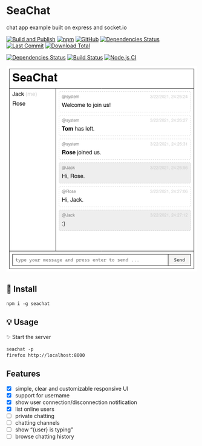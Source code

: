 # SeaChat

chat app example built on express and socket.io


[![Build and Publish](https://github.com/archtaurus/p5js-cli/actions/workflows/publish.yml/badge.svg)](https://github.com/archtaurus/p5js-cli/actions/workflows/publish.yml)
[![npm](https://img.shields.io/npm/v/p5js)](https://www.npmjs.com/package/p5js)
[![GitHub](https://img.shields.io/github/license/archtaurus/p5js-cli)](https://github.com/archtaurus/p5js-cli/blob/master/LICENSE)
[![Dependencies Status](https://status.david-dm.org/gh/archtaurus/p5js-cli.svg)](https://www.npmjs.com/package/p5js?activeTab=dependencies)
[![Last Commit](https://img.shields.io/github/last-commit/archtaurus/p5js-cli)](https://github.com/archtaurus/p5js-cli)
[![Download Total](https://img.shields.io/npm/dt/p5js)](https://www.npmjs.com/package/p5js)

[![Dependencies Status](https://status.david-dm.org/gh/archtaurus/seachat.svg)](https://david-dm.org/archtaurus/seachat)
[![Build Status](https://travis-ci.com/archtaurus/seachat.svg?branch=master)](https://travis-ci.com/archtaurus/seachat)
[![Node.js CI](https://github.com/archtaurus/seachat/actions/workflows/node.js.yml/badge.svg?branch=master)](https://github.com/archtaurus/seachat/actions/workflows/node.js.yml)

![screenshot](seachat.png)

## 🐙 Install

``` shell
npm i -g seachat
```

## 💡 Usage

✨ Start the server

``` shell
seachat -p
firefox http://localhost:8000
```

## Features

- [X] simple, clear and customizable responsive UI
- [X] support for username
- [X] show user connection/disconnection notification
- [X] list online users
- [ ] private chatting
- [ ] chatting channels
- [ ] show “{user} is typing”
- [ ] browse chatting history
